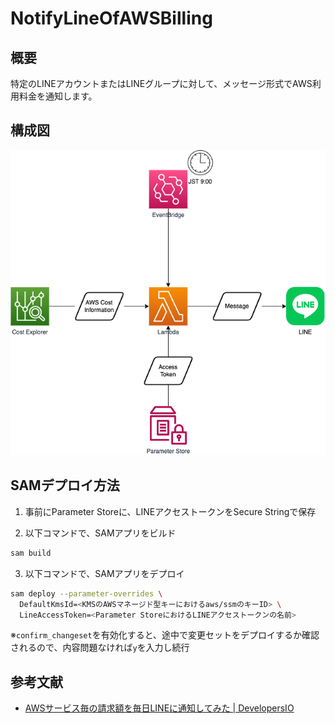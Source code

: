 # NotifyLineOfAWSBilling

## 概要

特定のLINEアカウントまたはLINEグループに対して、メッセージ形式でAWS利用料金を通知します。

## 構成図

![diagram](./image/diagram.drawio.png)

## SAMデプロイ方法

1. 事前にParameter Storeに、LINEアクセストークンをSecure Stringで保存

2. 以下コマンドで、SAMアプリをビルド

``` bash
sam build
```

3. 以下コマンドで、SAMアプリをデプロイ

``` bash
sam deploy --parameter-overrides \
  DefaultKmsId=<KMSのAWSマネージド型キーにおけるaws/ssmのキーID> \
  LineAccessToken=<Parameter StoreにおけるLINEアクセストークンの名前>
```

※`confirm_changeset`を有効化すると、途中で変更セットをデプロイするか確認されるので、内容問題なければ`y`を入力し続行

## 参考文献

* [AWSサービス毎の請求額を毎日LINEに通知してみた \| DevelopersIO](https://dev.classmethod.jp/articles/notify-line-aws-billing/)
